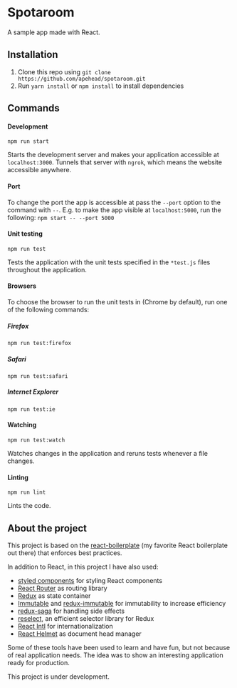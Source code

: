# Spotaroom

A sample app made with React.

## Installation

1. Clone this repo using `git clone https://github.com/apehead/spotaroom.git`
2. Run `yarn install` or `npm install` to install dependencies

## Commands


#### Development

```Shell
npm run start
```

Starts the development server and makes your application accessible at
`localhost:3000`. Tunnels that server with `ngrok`, which means the website
accessible anywhere.

#### Port

To change the port the app is accessible at pass the `--port` option to the command
with `--`. E.g. to make the app visible at `localhost:5000`, run the following:
`npm start -- --port 5000`

#### Unit testing

```Shell
npm run test
```

Tests the application with the unit tests specified in the `*test.js` files
throughout the application.

#### Browsers

To choose the browser to run the unit tests in (Chrome by default), run one of
the following commands:

##### Firefox

```Shell
npm run test:firefox
```

##### Safari

```Shell
npm run test:safari
```

##### Internet Explorer

```Shell
npm run test:ie
```

#### Watching

```Shell
npm run test:watch
```

Watches changes in the application and reruns tests whenever a file changes.

#### Linting

```Shell
npm run lint
```

Lints the code.

## About the project

This project is based on the [react-boilerplate](https://github.com/mxstbr/react-boilerplate) (my favorite React boilerplate out there) that enforces best practices.

In addition to React, in this project I have also used:

- [styled components](https://github.com/styled-components/styled-components) for styling React components
- [React Router](https://github.com/ReactTraining/react-router) as routing library
- [Redux](https://github.com/reactjs/redux) as state container
- [Immutable](https://github.com/facebook/immutable-js/) and [redux-immutable](https://github.com/gajus/redux-immutable) for immutability to increase efficiency
- [redux-saga](https://github.com/yelouafi/redux-saga) for handling side effects
- [reselect](https://github.com/reactjs/reselect), an efficient selector library for Redux
- [React Intl](https://github.com/yahoo/react-intl) for internationalization
- [React Helmet](https://github.com/nfl/react-helmet) as document head manager

Some of these tools have been used to learn and have fun, but not because of real application needs. The idea was to show an interesting application ready for production.


This project is under development.
